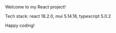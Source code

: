 Welcome to my React project!

Tech stack: react 18.2.0, mui 5.14.18, typescript 5.0.2

Happy coding!
 
